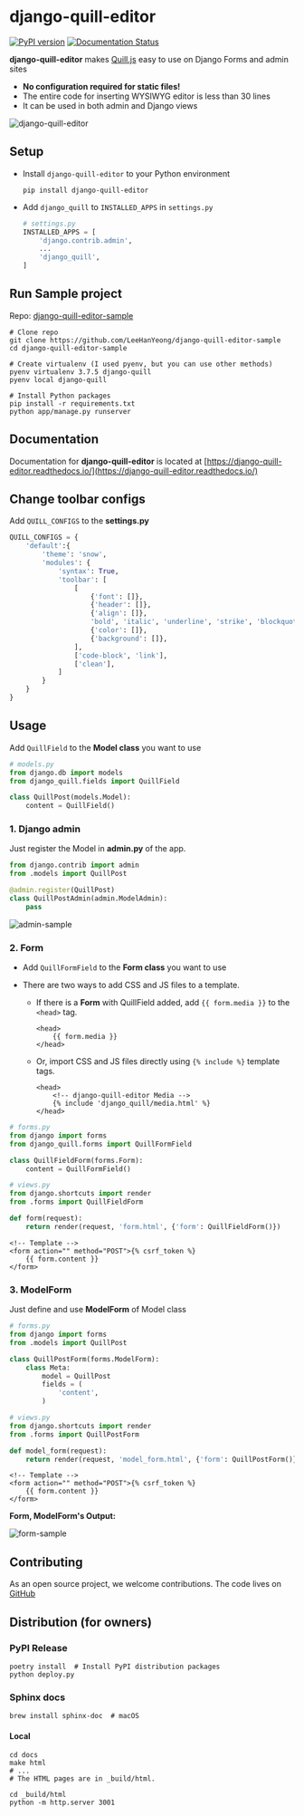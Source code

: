 # django-quill-editor

[![PyPI version](https://badge.fury.io/py/django-quill-editor.svg)](https://badge.fury.io/py/django-quill-editor) [![Documentation Status](https://readthedocs.org/projects/django-quill-editor/badge/?version=latest)](https://django-quill-editor.readthedocs.io/en/latest/?badge=latest)

**django-quill-editor** makes [Quill.js](https://quilljs.com/) easy to use on Django Forms and admin sites

- **No configuration required for static files!**
- The entire code for inserting WYSIWYG editor is less than 30 lines
- It can be used in both admin and Django views

![django-quill-editor](https://raw.githubusercontent.com/LeeHanYeong/django-quill-editor/master/_assets/django-quill-editor-sample.png)

## Setup

- Install `django-quill-editor` to your Python environment

  ```shell
  pip install django-quill-editor
  ```

- Add `django_quill` to `INSTALLED_APPS` in `settings.py`

  ```python
  # settings.py
  INSTALLED_APPS = [
      'django.contrib.admin',
      ...
      'django_quill',
  ]
  ```



## Run Sample project

Repo: [django-quill-editor-sample](https://github.com/LeeHanYeong/django-quill-editor-sample)

```shell
# Clone repo
git clone https://github.com/LeeHanYeong/django-quill-editor-sample
cd django-quill-editor-sample

# Create virtualenv (I used pyenv, but you can use other methods)
pyenv virtualenv 3.7.5 django-quill
pyenv local django-quill

# Install Python packages
pip install -r requirements.txt
python app/manage.py runserver
```



## Documentation

Documentation for **django-quill-editor** is located at [https://django-quill-editor.readthedocs.io/](https://django-quill-editor.readthedocs.io/)



## Change toolbar configs

Add `QUILL_CONFIGS` to the **settings.py**

```python
QUILL_CONFIGS = {
    'default':{
        'theme': 'snow',
        'modules': {
            'syntax': True,
            'toolbar': [
                [
                    {'font': []},
                    {'header': []},
                    {'align': []},
                    'bold', 'italic', 'underline', 'strike', 'blockquote',
                    {'color': []},
                    {'background': []},
                ],
                ['code-block', 'link'],
                ['clean'],
            ]
        }
    }
}
```



## Usage

Add `QuillField` to the **Model class** you want to use

```python
# models.py
from django.db import models
from django_quill.fields import QuillField

class QuillPost(models.Model):
    content = QuillField()
```



### 1. Django admin

Just register the Model in **admin.py** of the app.

```python
from django.contrib import admin
from .models import QuillPost

@admin.register(QuillPost)
class QuillPostAdmin(admin.ModelAdmin):
    pass
```

![admin-sample](https://raw.githubusercontent.com/LeeHanYeong/django-quill-editor/master/_assets/admin-sample.png)



### 2. Form

- Add `QuillFormField` to the **Form class** you want to use

- There are two ways to add CSS and JS files to a template.

  - If there is a **Form** with QuillField added, add `{{ form.media }}` to the `<head>` tag.  

    ```django
    <head>
        {{ form.media }}
    </head>
    ```

  - Or, import CSS and JS files directly using `{% include %}` template tags.

    ```django
    <head>
        <!-- django-quill-editor Media -->
        {% include 'django_quill/media.html' %}
    </head>
    ```

    

```python
# forms.py
from django import forms
from django_quill.forms import QuillFormField

class QuillFieldForm(forms.Form):
    content = QuillFormField()
```

```python
# views.py
from django.shortcuts import render
from .forms import QuillFieldForm

def form(request):
    return render(request, 'form.html', {'form': QuillFieldForm()})
```

```django
<!-- Template -->
<form action="" method="POST">{% csrf_token %}
    {{ form.content }}
</form>
```



### 3. ModelForm

Just define and use **ModelForm** of Model class

```python
# forms.py
from django import forms
from .models import QuillPost

class QuillPostForm(forms.ModelForm):
    class Meta:
        model = QuillPost
        fields = (
            'content',
        )
```

```python
# views.py
from django.shortcuts import render
from .forms import QuillPostForm

def model_form(request):
    return render(request, 'model_form.html', {'form': QuillPostForm()})
```

```django
<!-- Template -->
<form action="" method="POST">{% csrf_token %}
    {{ form.content }}
</form>
```

**Form, ModelForm's Output:**

![form-sample](https://raw.githubusercontent.com/LeeHanYeong/django-quill-editor/master/_assets/form-sample.png)



## Contributing

As an open source project, we welcome contributions.
The code lives on [GitHub](https://github.com/LeeHanYeong/django-quill-editor)



## Distribution (for owners)

### PyPI Release

```shell
poetry install  # Install PyPI distribution packages
python deploy.py
```



### Sphinx docs

```shell
brew install sphinx-doc  # macOS
```

#### Local

```
cd docs
make html
# ...
# The HTML pages are in _build/html.

cd _build/html
python -m http.server 3001
```

